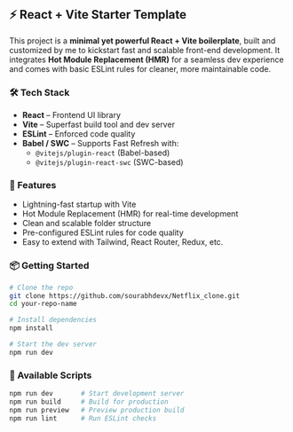 ## ⚡ React + Vite Starter Template

This project is a **minimal yet powerful React + Vite boilerplate**, built and customized by me to kickstart fast and scalable front-end development. It integrates **Hot Module Replacement (HMR)** for a seamless dev experience and comes with basic ESLint rules for cleaner, more maintainable code.

### 🛠️ Tech Stack
- **React** – Frontend UI library
- **Vite** – Superfast build tool and dev server
- **ESLint** – Enforced code quality
- **Babel / SWC** – Supports Fast Refresh with:
  - `@vitejs/plugin-react` (Babel-based)
  - `@vitejs/plugin-react-swc` (SWC-based)

### 🚀 Features
- Lightning-fast startup with Vite
- Hot Module Replacement (HMR) for real-time development
- Clean and scalable folder structure
- Pre-configured ESLint rules for code quality
- Easy to extend with Tailwind, React Router, Redux, etc.

### 📦 Getting Started

```bash
# Clone the repo
git clone https://github.com/sourabhdevx/Netflix_clone.git
cd your-repo-name

# Install dependencies
npm install

# Start the dev server
npm run dev
```

### 🧪 Available Scripts

```bash
npm run dev       # Start development server
npm run build     # Build for production
npm run preview   # Preview production build
npm run lint      # Run ESLint checks
```
